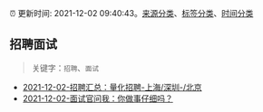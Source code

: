 :alarm_clock: 更新时间: 2021-12-02 09:40:43。[来源分类](../README.md)、[标签分类](../TAGS.md)、[时间分类](../TIMELINE.md)

## 招聘面试


> 关键字：`招聘`、`面试`



- [2021-12-02-招聘汇总：量化招聘-上海/深圳-/北京](https://www.v2ex.com/t/819585) 
- [2021-12-02-面试官问我：你做事仔细吗？](https://toutiao.io/k/xhajcrg) 